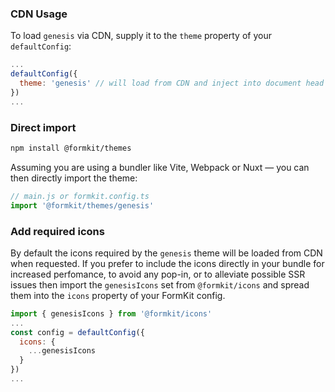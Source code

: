 ### CDN Usage

To load `genesis` via CDN, supply it to the `theme` property of your `defaultConfig`:

```js
...
defaultConfig({
  theme: 'genesis' // will load from CDN and inject into document head
})
...
```

### Direct import

```sh
npm install @formkit/themes
```

Assuming you are using a bundler like Vite, Webpack or Nuxt — you can then directly import the theme:

```js
// main.js or formkit.config.ts
import '@formkit/themes/genesis'
```

### Add required icons

By default the icons required by the `genesis` theme will be loaded from CDN when requested. If you prefer to include the icons directly in your bundle for increased perfomance, to avoid any pop-in, or to alleviate possible SSR issues then import the `genesisIcons` set from `@formkit/icons` and spread them into the `icons` property of your FormKit config.

```js
import { genesisIcons } from '@formkit/icons'
...
const config = defaultConfig({
  icons: {
    ...genesisIcons
  }
})
...
```